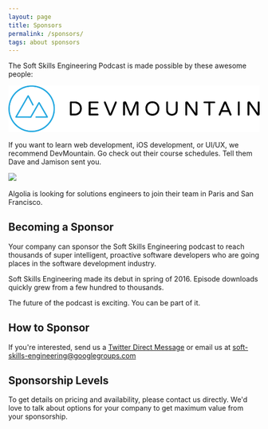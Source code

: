 ```yaml
---
layout: page
title: Sponsors
permalink: /sponsors/
tags: about sponsors
---
```


<p>
The Soft Skills Engineering Podcast is made possible by these awesome people:
</p>

<a href="{{ site.devmountain_marketing_url }}" class="button">
  <img src="/img/devmountain.png" />
</a>

<p>
If you want to learn web development, iOS development, or UI/UX, we recommend DevMountain.
Go check out their course schedules. Tell them Dave and Jamison sent you.
</p>

<a href="https://www.algolia.com/softskillsengineering" class="button">
  <img src="https://upload.wikimedia.org/wikipedia/commons/thumb/d/da/Algolia_logo.svg/1280px-Algolia_logo.svg.png" />
</a>

<p>
Algolia is looking for solutions engineers to join their team in Paris and San Francisco.
</p>

<h2>Becoming a Sponsor</h2>

<p>
Your company can sponsor the Soft Skills Engineering podcast to reach thousands of super
intelligent, proactive software developers who are going places in the software development
industry.
</p>

<p>
Soft Skills Engineering made its debut in spring of 2016. Episode downloads quickly grew 
from a few hundred to thousands.
</p>

<p>
The future of the podcast is exciting. You can be part of it.
</p>

<h2>How to Sponsor</h2>

If you're interested, send us a <a href="{{site.twitter_dm_url}}" target="_blank">Twitter
Direct Message</a> or email us at
<a mailto="soft-skills-engineering@googlegroups.com">soft-skills-engineering@googlegroups.com</a>

<h2>Sponsorship Levels</h2>

To get details on pricing and availability, please contact us directly. We'd love to talk about
options for your company to get maximum value from your sponsorship.
